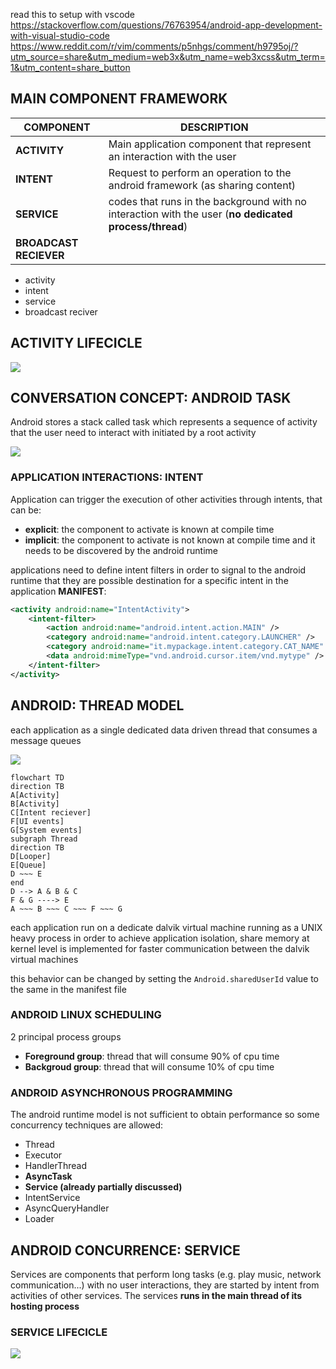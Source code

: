 read this to setup with vscode
https://stackoverflow.com/questions/76763954/android-app-development-with-visual-studio-code
https://www.reddit.com/r/vim/comments/p5nhgs/comment/h9795oj/?utm_source=share&utm_medium=web3x&utm_name=web3xcss&utm_term=1&utm_content=share_button

## MAIN COMPONENT FRAMEWORK

| COMPONENT              | DESCRIPTION                                                                                           |
| ---------------------- | ----------------------------------------------------------------------------------------------------- |
| **ACTIVITY**           | Main application component that represent an interaction with the user                                |
| **INTENT**             | Request to perform an operation to the android framework (as sharing content)                         |
| **SERVICE**            | codes that runs in the background with no interaction with the user (**no dedicated process/thread**) |
| **BROADCAST RECIEVER** |                                                                                                       |
- activity
- intent
- service
- broadcast reciver

## ACTIVITY LIFECICLE

![](Pasted%20image%2020240509141724.png)

## CONVERSATION CONCEPT: ANDROID TASK

Android stores a stack called task which represents a sequence of activity that the user need to interact with initiated by a root activity

![](Pasted%20image%2020240509142455.png)

### APPLICATION INTERACTIONS: INTENT

Application can trigger the execution of other activities through intents, that can be:

- **explicit**: the component to activate is known at compile time
- **implicit**: the component to activate is not known at compile time and it needs to be discovered by the android runtime

applications need to define intent filters in order to signal to the android runtime that they are possible destination for a specific intent in the application **MANIFEST**:

```xml
<activity android:name="IntentActivity">
	<intent-filter>
		<action android:name="android.intent.action.MAIN" />
		<category android:name="android.intent.category.LAUNCHER" />
		<category android:name="it.mypackage.intent.category.CAT_NAME" />
		<data android:mimeType="vnd.android.cursor.item/vnd.mytype" />
	</intent-filter>
</activity>
```

## ANDROID: THREAD MODEL

each application as a single dedicated data driven thread that consumes a message queues

![](Pasted%20image%2020240509151244.png)

```mermaid
flowchart TD
direction TB
A[Activity]
B[Activity]
C[Intent reciever]
F[UI events]
G[System events]
subgraph Thread
direction TB
D[Looper]
E[Queue]
D ~~~ E
end
D --> A & B & C
F & G ----> E
A ~~~ B ~~~ C ~~~ F ~~~ G
```

each application run on a dedicate dalvik virtual machine running as a UNIX heavy process in order to achieve application isolation, share memory at kernel level is implemented for faster communication between the dalvik virtual machines

this behavior can be changed by setting the `Android.sharedUserId` value to the  same in the manifest file

### ANDROID LINUX SCHEDULING

2 principal process groups 

- **Foreground group**: thread that will consume 90% of cpu time
- **Backgroud group**: thread that will consume 10% of cpu time
### ANDROID ASYNCHRONOUS PROGRAMMING

The android runtime model is not sufficient to obtain performance so some concurrency techniques are allowed:

- Thread
- Executor
 - HandlerThread
- **AsyncTask**
- **Service (already partially discussed)**
- IntentService
- AsyncQueryHandler
- Loader

## ANDROID CONCURRENCE: SERVICE

Services are components that perform long tasks (e.g. play music, network communication...) with no user interactions, they are started by intent from activities of other services.
The services **runs in the main thread of its hosting process**

### SERVICE LIFECICLE

![](Pasted%20image%2020240509161856.png)

